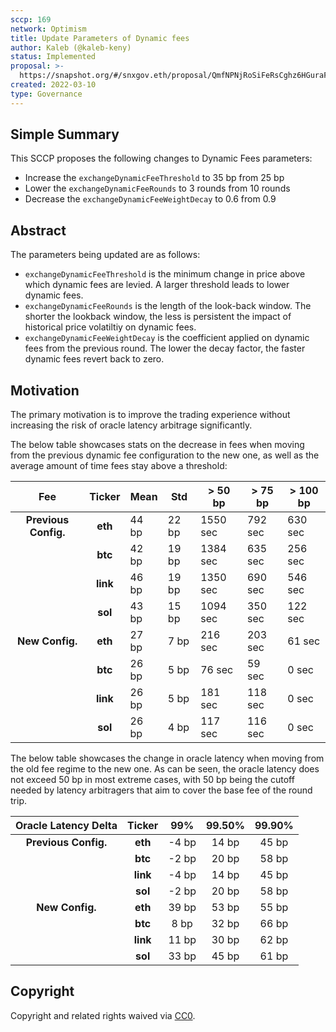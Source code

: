 ```yaml
---
sccp: 169
network: Optimism
title: Update Parameters of Dynamic fees
author: Kaleb (@kaleb-keny)
status: Implemented
proposal: >-
  https://snapshot.org/#/snxgov.eth/proposal/QmfNPNjRoSiFeRsCghz6HGuraFTJaY43hmZ5bqfbts7CEg
created: 2022-03-10
type: Governance
---
```


## Simple Summary

<!--"If you can't explain it simply, you don't understand it well enough." Provide a simplified and layman-accessible explanation of the SCCP.-->

This SCCP proposes the following changes to Dynamic Fees parameters:

- Increase the `exchangeDynamicFeeThreshold` to 35 bp from 25 bp
- Lower the `exchangeDynamicFeeRounds` to 3 rounds from 10 rounds
- Decrease the `exchangeDynamicFeeWeightDecay` to 0.6 from 0.9

## Abstract

<!--A short (~200 word) description of the variable change proposed.-->

The parameters being updated are as follows:

- `exchangeDynamicFeeThreshold` is the minimum change in price above which dynamic fees are levied. A larger threshold leads to lower dynamic fees.
- `exchangeDynamicFeeRounds` is the length of the look-back window. The shorter the lookback window, the less is persistent the impact of historical price volatiltiy on dynamic fees.
- `exchangeDynamicFeeWeightDecay` is the coefficient applied on dynamic fees from the previous round. The lower the decay factor, the faster dynamic fees revert back to zero.

## Motivation

<!--The motivation is critical for SCCPs that want to update variables within Synthetix. It should clearly explain why the existing variable is not incentive aligned. SCCP submissions without sufficient motivation may be rejected outright.-->

The primary motivation is to improve the trading experience without increasing the risk of oracle latency arbitrage significantly.

The below table showcases stats on the decrease in fees when moving from the previous dynamic fee configuration to the new one, as well as the average amount of time fees stay above a threshold:

|       **Fee**        |  Ticker  | **Mean** | **Std** | **> 50 bp** | **> 75 bp** | **> 100 bp** |
| :------------------: | :------: | -------- | ------- | ----------- | ----------- | ------------ |
| **Previous Config.** | **eth**  | 44 bp    | 22 bp   | 1550 sec    | 792 sec     | 630 sec      |
|                      | **btc**  | 42 bp    | 19 bp   | 1384 sec    | 635 sec     | 256 sec      |
|                      | **link** | 46 bp    | 19 bp   | 1350 sec    | 690 sec     | 546 sec      |
|                      | **sol**  | 43 bp    | 15 bp   | 1094 sec    | 350 sec     | 122 sec      |
|   **New Config.**    | **eth**  | 27 bp    | 7 bp    | 216 sec     | 203 sec     | 61 sec       |
|                      | **btc**  | 26 bp    | 5 bp    | 76 sec      | 59 sec      | 0 sec        |
|                      | **link** | 26 bp    | 5 bp    | 181 sec     | 118 sec     | 0 sec        |
|                      | **sol**  | 26 bp    | 4 bp    | 117 sec     | 116 sec     | 0 sec        |

The below table showcases the change in oracle latency when moving from the old fee regime to the new one. As can be seen, the oracle latency does not exceed 50 bp in most extreme cases, with 50 bp being the cutoff needed by latency arbitragers that aim to cover the base fee of the round trip.

| **Oracle Latency Delta** | **Ticker** | **99%** | **99.50%** | **99.90%** |
| :----------------------: | :--------: | :-----: | :--------: | :--------: |
|   **Previous Config.**   |  **eth**   |  -4 bp  |   14 bp    |   45 bp    |
|                          |  **btc**   |  -2 bp  |   20 bp    |   58 bp    |
|                          |  **link**  |  -4 bp  |   14 bp    |   45 bp    |
|                          |  **sol**   |  -2 bp  |   20 bp    |   58 bp    |
|     **New Config.**      |  **eth**   |  39 bp  |   53 bp    |   55 bp    |
|                          |  **btc**   |  8 bp   |   32 bp    |   66 bp    |
|                          |  **link**  |  11 bp  |   30 bp    |   62 bp    |
|                          |  **sol**   |  33 bp  |   45 bp    |   61 bp    |

## Copyright

Copyright and related rights waived via [CC0](https://creativecommons.org/publicdomain/zero/1.0/).
